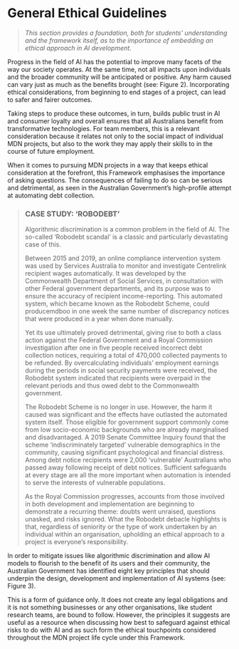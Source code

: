 # General Ethical Guidelines
> *This section provides a foundation, both for students’ understanding and the framework itself, as to the importance of embedding an ethical approach in AI development.*

Progress in the field of AI has the potential to improve many facets of the way our society operates. At the same time, not all impacts upon individuals and the broader community will be anticipated or positive. Any harm caused can vary just as much as the benefits brought (see: Figure 2). Incorporating ethical considerations, from beginning to end stages of a project, can lead to safer and fairer outcomes.

Taking steps to produce these outcomes, in turn, builds public trust in AI and consumer loyalty and overall ensures that all Australians benefit from transformative technologies. For team members, this is a relevant consideration because it relates not only to the social impact of individual MDN projects, but also to the work they may apply their skills to in the course of future employment.

When it comes to pursuing MDN projects in a way that keeps ethical consideration at the forefront, this Framework emphasises the importance of asking questions. The consequences of failing to do so can be serious and detrimental, as seen in the Australian Government’s high-profile attempt at automating debt collection.

>### CASE STUDY: ‘ROBODEBT’
>
>Algorithmic discrimination is a common problem in the field of AI. The so-called ‘Robodebt scandal’ is a classic and particularly devastating case of this.
>
>Between 2015 and 2019, an online compliance intervention system was used by Services Australia to monitor and investigate Centrelink recipient wages automatically. It was developed by the Commonwealth Department of Social Services, in consultation with other Federal government departments, and its purpose was to ensure the accuracy of recipient income-reporting. This automated system, which became known as the Robodebt Scheme, could producemdboo in one week the same number of discrepancy notices that were produced in a year when done manually. 
>
>Yet its use ultimately proved detrimental, giving rise to both a class action against the Federal Government and a Royal Commission investigation after one in five people received incorrect debt collection notices, requiring a total of 470,000 collected payments to be refunded.  By overcalculating individuals’ employment earnings during the periods in social security payments were received, the Robodebt system indicated that recipients were overpaid in the relevant periods and thus owed debt to the Commonwealth government. 
>
>The Robodebt Scheme is no longer in use. However, the harm it caused was significant and the effects have outlasted the automated system itself. Those eligible for government support commonly come from low socio-economic backgrounds who are already marginalised and disadvantaged. A 2019 Senate Committee Inquiry found that the scheme ‘indiscriminately targeted’ vulnerable demographics in the community, causing significant psychological and financial distress. Among debt notice recipients were 2,000 ‘vulnerable’ Australians who passed away following receipt of debt notices. Sufficient safeguards at every stage are all the more important when automation is intended to serve the interests of vulnerable populations.
>
>As the Royal Commission progresses, accounts from those involved in both development and implementation are beginning to demonstrate a recurring theme: doubts went unraised, questions unasked, and risks ignored. What the Robodebt debacle highlights is that, regardless of seniority or the type of work undertaken by an individual within an organisation, upholding an ethical approach to a project is everyone’s responsibility.

In order to mitigate issues like algorithmic discrimination and allow AI models to flourish to the benefit of its users and their community, the Australian Government has identified eight key principles that should underpin the design, development and implementation of AI systems (see: Figure 3).

This is a form of guidance only. It does not create any legal obligations and it is not something businesses or any other organisations, like student research teams, are bound to follow. However, the principles it suggests are useful as a resource when discussing how best to safeguard against ethical risks to do with AI and as such form the ethical touchpoints considered throughout the MDN project life cycle under this Framework.
